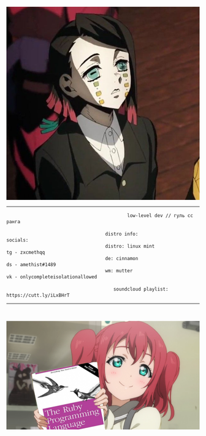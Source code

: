 <p align="center">
  <img src="https://github.com/meth1337/meth1337/blob/main/enmu.jpg" />
</p>

---
```
                                            low-level dev // гуль сс ранга
                                            
                                    distro info:                        socials:
                                    distro: linux mint                  tg - zxcmethqq
                                    de: cinnamon                        ds - amethist#1489
                                    wm: mutter                          vk - onlycompleteisolationallowed

                                       soundcloud playlist: https://cutt.ly/iLxBHrT
```
---
<br >

<p align="center">
  <img src="https://github.com/meth1337/meth1337/blob/main/rubyonruby.png" />
</p>
